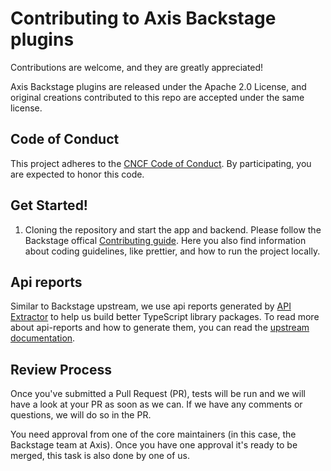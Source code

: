 # Contributing to Axis Backstage plugins

Contributions are welcome, and they are greatly appreciated!

Axis Backstage plugins are released under the Apache 2.0 License, and original creations contributed to this repo are accepted under the same license.

## Code of Conduct

This project adheres to the [CNCF Code of Conduct][code-of-conduct]. By participating, you are expected to honor this code.

[code-of-conduct]: https://github.com/AxisCommunications/backstage-plugins/blob/main/CODE_OF_CONDUCT.md

## Get Started!

1. Cloning the repository and start the app and backend. Please follow the Backstage offical [Contributing guide](https://github.com/backstage/backstage/edit/master/CONTRIBUTING.md). Here you also find information about coding guidelines, like prettier, and how to run the project locally.

## Api reports

Similar to Backstage upstream, we use api reports generated by [API Extractor](https://api-extractor.com/) to help us build better TypeScript library packages. To read more about api-reports and how to generate them, you can read the [upstream documentation](https://github.com/backstage/backstage/blob/master/CONTRIBUTING.md#api-reports).

## Review Process

Once you've submitted a Pull Request (PR), tests will be run and we will have a look at your PR as soon as we can. If we have any comments or questions, we will do so in the PR.

You need approval from one of the core maintainers (in this case, the Backstage team at Axis). Once you have one approval it's ready to be merged, this task is also done by one of us.
